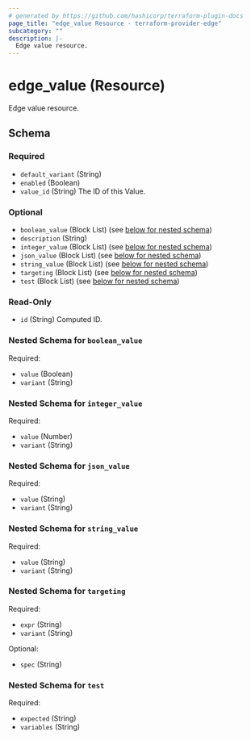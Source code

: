 ```yaml
---
# generated by https://github.com/hashicorp/terraform-plugin-docs
page_title: "edge_value Resource - terraform-provider-edge"
subcategory: ""
description: |-
  Edge value resource.
---
```


# edge_value (Resource)

Edge value resource.



<!-- schema generated by tfplugindocs -->
## Schema

### Required

- `default_variant` (String)
- `enabled` (Boolean)
- `value_id` (String) The ID of this Value.

### Optional

- `boolean_value` (Block List) (see [below for nested schema](#nestedblock--boolean_value))
- `description` (String)
- `integer_value` (Block List) (see [below for nested schema](#nestedblock--integer_value))
- `json_value` (Block List) (see [below for nested schema](#nestedblock--json_value))
- `string_value` (Block List) (see [below for nested schema](#nestedblock--string_value))
- `targeting` (Block List) (see [below for nested schema](#nestedblock--targeting))
- `test` (Block List) (see [below for nested schema](#nestedblock--test))

### Read-Only

- `id` (String) Computed ID.

<a id="nestedblock--boolean_value"></a>
### Nested Schema for `boolean_value`

Required:

- `value` (Boolean)
- `variant` (String)


<a id="nestedblock--integer_value"></a>
### Nested Schema for `integer_value`

Required:

- `value` (Number)
- `variant` (String)


<a id="nestedblock--json_value"></a>
### Nested Schema for `json_value`

Required:

- `value` (String)
- `variant` (String)


<a id="nestedblock--string_value"></a>
### Nested Schema for `string_value`

Required:

- `value` (String)
- `variant` (String)


<a id="nestedblock--targeting"></a>
### Nested Schema for `targeting`

Required:

- `expr` (String)
- `variant` (String)

Optional:

- `spec` (String)


<a id="nestedblock--test"></a>
### Nested Schema for `test`

Required:

- `expected` (String)
- `variables` (String)



